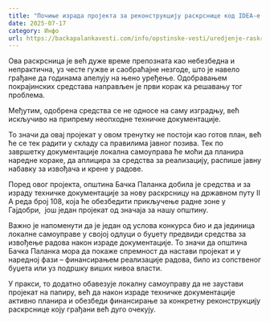 ```yaml
---
title: "Почиње израда пројекта за реконструкцију раскрснице код IDEA-е у Бачкој Паланци"
date: 2025-07-17
category: Инфо
url: https://backapalankavesti.com/info/opstinske-vesti/uredjenje-raskrsnice-kod-idea-supermaketa-palanka/
---
```


Ова раскрсница је већ дуже време препозната као небезбедна и непрактична, уз честе гужве и саобраћајне незгоде, што је навело грађане да годинама апелују на њено уређење. Одобравањем покрајинских средстава направљен је први корак ка решавању тог проблема.

Међутим, одобрена средства се не односе на саму изградњу, већ искључиво на припрему неопходне техничке документације.

То значи да овај пројекат у овом тренутку не постоји као готов план, већ ће се тек радити у складу са правилима јавног позива. Тек по завршетку документације локална самоуправа ће моћи да планира наредне кораке, да аплицира за средства за реализацију, распише јавну набавку за извођача и крене у радове.

Поред овог пројекта, општина Бачка Паланка добила је средства и за израду техничке документације за нову раскрсницу на државном путу II А реда број 108, која ће обезбедити прикључење радне зоне у Гајдобри,  још један пројекат од значаја за нашу општину.

Важно је напоменути да је један од услова конкурса био и да јединица локалне самоуправе у својој одлуци о буџету предвиди средства за извођење радова након израде документације. То значи да општина Бачка Паланка мора да покаже спремност да настави пројекат и у наредној фази – финансирањем реализације радова, било из сопственог буџета или уз подршку виших нивоа власти.

У пракси, то додатно обавезује локалну самоуправу да не заустави пројекат на папиру, већ да након израде техничке документације активно планира и обезбеди финансирање за конкретну реконструкцију раскрснице коју грађани већ дуго очекују.
